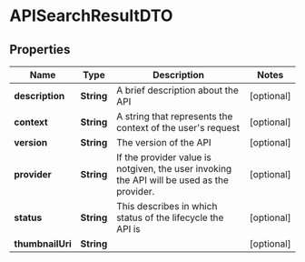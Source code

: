 
# APISearchResultDTO

## Properties
Name | Type | Description | Notes
------------ | ------------- | ------------- | -------------
**description** | **String** | A brief description about the API |  [optional]
**context** | **String** | A string that represents the context of the user&#39;s request |  [optional]
**version** | **String** | The version of the API |  [optional]
**provider** | **String** | If the provider value is notgiven, the user invoking the API will be used as the provider.  |  [optional]
**status** | **String** | This describes in which status of the lifecycle the API is |  [optional]
**thumbnailUri** | **String** |  |  [optional]




